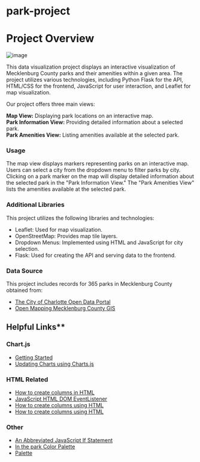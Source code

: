 # park-project
# Project Overview
![image](https://github.com/asosatrejo/park-project/assets/135572871/2e243cf5-0c31-485a-90d9-9a748c30656c)

This data visualization project displays an interactive visualization of Mecklenburg County parks and their amenities within a given area. The project utilizes various technologies, including Python Flask for the API, HTML/CSS for the frontend, JavaScript for user interaction, and Leaflet for map visualization.

Our project offers three main views:

**Map View:** Displaying park locations on an interactive map.<br>
**Park Information View:** Providing detailed information about a selected park.<br>
**Park Amenities View:** Listing amenities available at the selected park.<br>

### Usage
The map view displays markers representing parks on an interactive map.
Users can select a city from the dropdown menu to filter parks by city.
Clicking on a park marker on the map will display detailed information about the selected park in the "Park Information View."
The "Park Amenities View" lists the amenities available at the selected park.

### Additional Libraries
This project utilizes the following libraries and technologies:
* Leaflet: Used for map visualization.
* OpenStreetMap: Provides map tile layers.
* Dropdown Menus: Implemented using HTML and JavaScript for city selection.
* Flask: Used for creating the API and serving data to the frontend.

### Data Source
This project includes records for 365 parks in Mecklenburg County obtained from:
* [The City of Charlotte Open Data Portal](https://data.charlottenc.gov/)
* [Open Mapping Mecklenburg County GIS](https://maps.mecknc.gov/openmapping/index.html)

## Helpful Links**<be>
### Chart.js
- [Getting Started](https://www.chartjs.org/docs/latest/getting-started/)
- [Updating Charts using Charts.js](https://www.chartjs.org/docs/latest/developers/updates.html)

### HTML Related
- [How to create columns in HTML](https://www.educative.io/answers/how-to-create-columns-in-html)
- [JavaScript HTML DOM EventListener](https://www.w3schools.com/js/js_htmldom_eventlistener.asp)
- [How to create columns using HTML](https://www.educative.io/answers/how-to-create-columns-in-html)
- [How to create columns using HTML](https://www.educative.io/answers/how-to-create-columns-in-html)

### Other
- [An Abbreviated JavaScript If Statement](https://www.thoughtco.com/create-a-shorter-if-statement-in-javascript-2037428#:~:text=variable%20name%20contains.-,A%20Shorter%20IF%20Statement,are%20optional%20for%20single%20statements)
- [In the park Color Palette](https://www.color-hex.com/color-palette/7650)
- [Palette](http://colrd.com/palette/19065/)
